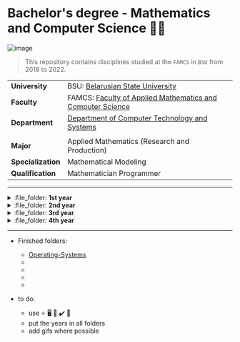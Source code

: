 #  Bachelor's degree - Mathematics and Computer Science :man_student: 

![image](https://user-images.githubusercontent.com/60915234/192141338-8ad79e8b-51d5-48cc-a46c-32854e5f1c04.png)

>  This repository contains disciplines studied at the `FAMCS` in `BSU` from 2018 to 2022.  

|   |     | 
| :---  | :--- | 
| **University** | BSU: [Belarusian State University](https://bsu.by/en/) |
| **Faculty** | FAMCS: [Faculty of Applied Mathematics and Computer Science](https://fpmi.bsu.by/en/main.aspx) |
| **Department** | [Department of Computer Technology and Systems](https://bsu.by/en/structure/faculties/kafedry/kafedra-kompyuternykh-tekhnologiy-i-sistem-d) | 
|   |     | 
| **Major** | Applied Mathematics (Research and Production) |
| **Specialization** | Mathematical Modeling |
| **Qualification** | Mathematician Programmer |

***
<details>
<summary>:file_folder: <b>1st year</b>  </summary>

- Semester 1:  
&nbsp;&nbsp; :seedling: [Programmimg on C/C++ and Assembler](/Programming/Semester-1)  
&nbsp;&nbsp; :seedling:  
- Semester 2:  
&nbsp;&nbsp; :seedling: [Programming on C++, MFC](/Programming/Semester-2)   
</details>


<details>
<summary>:file_folder: <b>2nd year</b>  </summary>

- Semester 3:  
&nbsp;&nbsp; :herb: [Computer-Data-Mining](/Computer-Data-Mining)  
&nbsp;&nbsp; :herb: [Programming on Java](/Programming/Semester-3)  
&nbsp;&nbsp; :herb:    
- Semester 4:  
&nbsp;&nbsp; :herb: [Algorithms-and-Data-Structures](/Algorithms-and-Data-Structures)  
&nbsp;&nbsp; :herb: [Operating-Systems](/Operating-Systems)  
</details>


<details>
<summary>:file_folder: <b>3rd year</b>  </summary>

- Semester 5:  
&nbsp;&nbsp; :deciduous_tree: [Wolfram-Mathematica](/Wolfram-Mathematica)    
&nbsp;&nbsp; :deciduous_tree:  
- Semester 6:  
&nbsp;&nbsp; :deciduous_tree: [Computer-Graphics](/Computer-Graphics)  
&nbsp;&nbsp; :deciduous_tree: [Computer-Security](/Computer-Security)  
</details>


<details>
<summary>:file_folder: <b>4th year</b>  </summary>

- Semester 7:  
&nbsp;&nbsp; :sunflower: [Mobile-Robotics](/Mobile-Robotics)  
&nbsp;&nbsp; :sunflower: [Simulation-Statistical-Modeling](/Simulation-Statistical-Modeling)  
- Semester 8:  
&nbsp;&nbsp; :fallen_leaf: [Diploma-Thesis](/Diploma-Thesis)  
</details>

***  

+ Finished folders:  
  - [Operating-Systems](/Operating-Systems)  
  -  
  -  
  -  
  -  
  
+ to do:  
  - use :star: :desktop_computer: :bookmark_tabs: :heavy_check_mark: :round_pushpin:   
  - put the years in all folders
  - add gifs where possible
